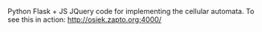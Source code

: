 Python Flask + JS JQuery code for implementing the cellular automata.
To see this in action: http://osiek.zapto.org:4000/
